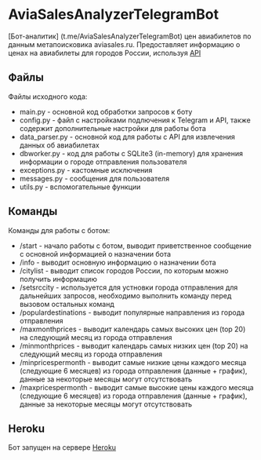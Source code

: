 # AviaSalesAnalyzerTelegramBot

[Бот-аналитик] (t.me/AviaSalesAnalyzerTelegramBot) цен авиабилетов по данным метапоисковика aviasales.ru.
Предоставляет информацию о ценах на авиабилеты для городов России, используя [API](https://support.travelpayouts.com/hc/ru/articles/203956163-Aviasales-API-%D0%B4%D0%BE%D1%81%D1%82%D1%83%D0%BF%D0%B0-%D0%B)

## Файлы
Файлы исходного кода:

* main.py - основной код обработки запросов к боту
* config.py - файл с настройками подлючения к Telegram и API, также содержит дополнительные настройки для работы бота
* data_parser.py - основной код для работы с API для извлечения данных об авиабилетах
* dbworker.py - код для работы с SQLite3 (in-memory) для хранения информации о городе отправления пользователя
* exceptions.py - кастомные исключения
* messages.py - сообщения для пользователя
* utils.py - вспомогательные функции

## Команды
Команды для работы с ботом:
* /start - начало работы с ботом, выводит приветственное сообщение с основной информацией о назначении бота
* /info - выводит основную информацию о назначении бота
* /citylist - выводит список городов России, по которым можно получить информацию
* /setsrccity - используется для устновки города отправления для дальнейших запросов, необходимо выполнить команду перед вызовом остальных команд
* /populardestinations - выводит популярные направления из города отправления
* /maxmonthprices - выводит календарь самых высоких цен (top 20) на следующий месяц из города отправления
* /minmonthprices - выводит календарь самых низких цен (top 20) на следующий месяц  из города отправления
* /minpricespermonth - выводит самые низкие цены каждого месяца (следующие 6 месяцев) из города отправления (данные + график), данные за некоторые месяцы могут отсутствовать
* /maxpricespermonth - выводит самые высокие цены каждого месяца (следующие 6 месяцев) из города отправления (данные + график), данные за некоторые месяцы могут отсутствовать

## Heroku
Бот запущен на сервере [Heroku](https://dashboard.heroku.com/apps/aviasalesanalyzerbot) 
